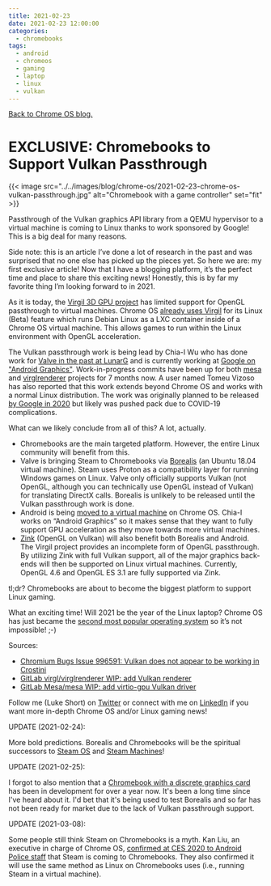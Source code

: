 ```yaml
---
title: 2021-02-23
date: 2021-02-23 12:00:00
categories:
  - chromebooks
tags:
  - android
  - chromeos
  - gaming
  - laptop
  - linux
  - vulkan
---
```


[Back to Chrome OS blog.](../#chrome-os)

# EXCLUSIVE: Chromebooks to Support Vulkan Passthrough

{{< image src="../../images/blog/chrome-os/2021-02-23-chrome-os-vulkan-passthrough.jpg" alt="Chromebook with a game controller" set="fit" >}}

Passthrough of the Vulkan graphics API library from a QEMU hypervisor to a virtual machine is coming to Linux thanks to work sponsored by Google! This is a big deal for many reasons.

Side note: this is an article I’ve done a lot of research in the past and was surprised that no one else has picked up the pieces yet. So here we are: my first exclusive article! Now that I have a blogging platform, it’s the perfect time and place to share this exciting news! Honestly, this is by far my favorite thing I’m looking forward to in 2021.

As it is today, the [Virgil 3D GPU project](https://virgil3d.github.io/) has limited support for OpenGL passthrough to virtual machines. Chrome OS [already uses Virgil](https://www.xda-developers.com/chrome-os-76-gpu-support-linux-apps/) for its Linux (Beta) feature which runs Debian Linux as a LXC container inside of a Chrome OS virtual machine. This allows games to run within the Linux environment with OpenGL acceleration.

The Vulkan passthrough work is being lead by Chia-I Wu who has done work for [Valve in the past at LunarG](https://www.phoronix.com/scan.php?page=news_item&px=MTY4MjA) and is currently working at [Google on "Android Graphics"](https://www.linkedin.com/in/olvaffe/). Work-in-progress commits have been up for both [mesa](https://gitlab.freedesktop.org/mesa/mesa/-/merge_requests/5800) and [virglrenderer](https://gitlab.freedesktop.org/virgl/virglrenderer/-/merge_requests/412) projects for 7 months now. A user named Tomeu Vizoso has also reported that this work extends beyond Chrome OS and works with a normal Linux distribution. The work was originally planned to be released [by Google in 2020](https://bugs.chromium.org/p/chromium/issues/detail?id=996591#c7) but likely was pushed pack due to COVID-19 complications.

What can we likely conclude from all of this? A lot, actually.

- Chromebooks are the main targeted platform. However, the entire Linux community will benefit from this.
- Valve is bringing Steam to Chromebooks via [Borealis](https://chromeunboxed.com/native-steam-borealis-on-chrome-os-likely-arriving-mid-2021/) (an Ubuntu 18.04 virtual machine). Steam uses Proton as a compatibility layer for running Windows games on Linux. Valve only officially supports Vulkan (not OpenGL, although you can technically use OpenGL instead of Vulkan) for translating DirectX calls. Borealis is unlikely to be released until the Vulkan passthrough work is done.
- Android is being [moved to a virtual machine](https://chromeunboxed.com/chrome-os-lays-the-groundwork-for-update-to-android-12-snow-cone/) on Chrome OS. Chia-I works on “Android Graphics” so it makes sense that they want to fully support GPU acceleration as they move towards more virtual machines.
- [Zink](https://www.phoronix.com/scan.php?page=news_item&px=Zink-Substantial-Perf-Cominghttps://www.phoronix.com/scan.php?page=news_item&px=Zink-Substantial-Perf-Coming) (OpenGL on Vulkan) will also benefit both Borealis and Android. The Virgil project provides an incomplete form of OpenGL passthrough. By utilizing Zink with full Vulkan support, all of the major graphics back-ends will then be supported on Linux virtual machines. Currently, OpenGL 4.6 and OpenGL ES 3.1 are fully supported via Zink.

tl;dr? Chromebooks are about to become the biggest platform to support Linux gaming.

What an exciting time! Will 2021 be the year of the Linux laptop? Chrome OS has just became the [second most popular operating system](https://arstechnica.com/gadgets/2021/02/the-worlds-second-most-popular-desktop-operating-system-isnt-macos-anymore/) so it’s not impossible! ;-)

Sources:

- [Chromium Bugs Issue 996591: Vulkan does not appear to be working in Crostini](https://bugs.chromium.org/p/chromium/issues/detail?id=996591#c12)
- [GitLab virgl/virglrenderer WIP: add Vulkan renderer](https://gitlab.freedesktop.org/virgl/virglrenderer/-/merge_requests/412)
- [GitLab Mesa/mesa WIP: add virtio-gpu Vulkan driver](https://gitlab.freedesktop.org/mesa/mesa/-/merge_requests/5800)

Follow me (Luke Short) on [Twitter](https://twitter.com/ekultails) or connect with me on [LinkedIn](https://www.linkedin.com/in/luke-short-68872813a/) if you want more in-depth Chrome OS and/or Linux gaming news!

UPDATE (2021-02-24):

More bold predictions. Borealis and Chromebooks will be the spiritual successors to [Steam OS](https://store.steampowered.com/steamos/) and [Steam Machines](https://www.pcgamer.com/what-happened-to-steam-machines/)!

UPDATE (2021-02-25):

I forgot to also mention that a [Chromebook with a discrete graphics card](https://chromeunboxed.com/mushu-chromebook-discrete-gpu-project-athena/) has been in development for over a year now. It's been a long time since I've heard about it. I'd bet that it's being used to test Borealis and so far has not been ready for market due to the lack of Vulkan passthrough support.

UPDATE (2021-03-08):

Some people still think Steam on Chromebooks is a myth. Kan Liu, an executive in charge of Chrome OS, [confirmed at CES 2020 to Android Police staff](https://www.androidpolice.com/2020/01/17/exclusive-google-is-working-to-bring-steam-to-chrome-os/) that Steam is coming to Chromebooks. They also confirmed it will use the same method as Linux on Chromebooks uses (i.e., running Steam in a virtual machine).
